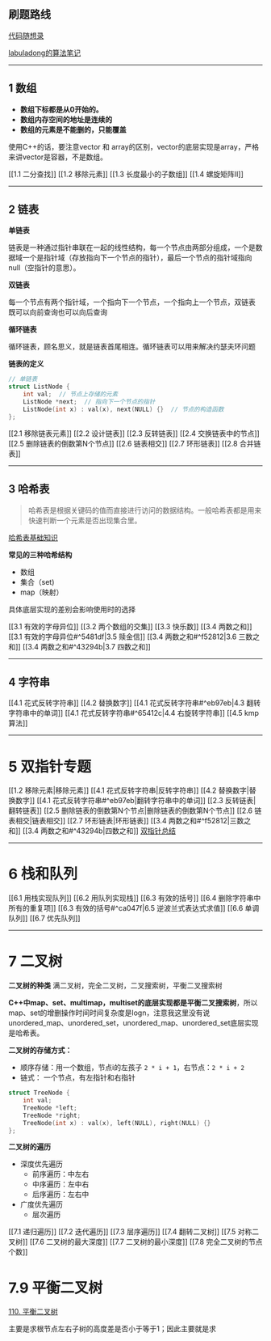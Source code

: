 
## 刷题路线

[代码随想录](https://programmercarl.com/)

[labuladong的算法笔记](https://labuladong.online/algo/)

----
## 1 数组


- **数组下标都是从0开始的。**
- **数组内存空间的地址是连续的**
- **数组的元素是不能删的，只能覆盖**

使用C++的话，要注意vector 和 array的区别，vector的底层实现是array，严格来讲vector是容器，不是数组。

[[1.1 二分查找]]
[[1.2 移除元素]]
[[1.3 长度最小的子数组]]
[[1.4 螺旋矩阵II]]

---
## 2 链表

**单链表** 

链表是一种通过指针串联在一起的线性结构，每一个节点由两部分组成，一个是数据域一个是指针域（存放指向下一个节点的指针），最后一个节点的指针域指向null（空指针的意思）。

**双链表**

每一个节点有两个指针域，一个指向下一个节点，一个指向上一个节点，双链表 既可以向前查询也可以向后查询

**循环链表**

循环链表，顾名思义，就是链表首尾相连。循环链表可以用来解决约瑟夫环问题

**链表的定义**

```cpp
// 单链表
struct ListNode {
    int val;  // 节点上存储的元素
    ListNode *next;  // 指向下一个节点的指针
    ListNode(int x) : val(x), next(NULL) {}  // 节点的构造函数
};

```

[[2.1 移除链表元素]]
[[2.2 设计链表]]
[[2.3 反转链表]]
[[2.4 交换链表中的节点]]
[[2.5 删除链表的倒数第N个节点]]
[[2.6 链表相交]]
[[2.7 环形链表]]
[[2.8 合并链表]]

---
##  3 哈希表

> 哈希表是根据关键码的值而直接进行访问的数据结构。一般哈希表都是用来快速判断一个元素是否出现集合里。

[哈希表基础知识](https://programmercarl.com/%E5%93%88%E5%B8%8C%E8%A1%A8%E7%90%86%E8%AE%BA%E5%9F%BA%E7%A1%80.html#%E5%93%88%E5%B8%8C%E8%A1%A8)

**常见的三种哈希结构**

- 数组
- 集合（set)
- map（映射）

具体底层实现的差别会影响使用时的选择

[[3.1 有效的字母异位]]
[[3.2 两个数组的交集]]
[[3.3 快乐数]]
[[3.4 两数之和]]
[[3.1 有效的字母异位#^5481df|3.5 赎金信]]
[[3.4 两数之和#^f52812|3.6 三数之和]]
[[3.4 两数之和#^43294b|3.7 四数之和]]

----
## 4 字符串

[[4.1 花式反转字符串]]
[[4.2 替换数字]]
[[4.1 花式反转字符串#^eb97eb|4.3 翻转字符串中的单词]]
[[4.1 花式反转字符串#^65412c|4.4 右旋转字符串]]
[[4.5 kmp算法]]

----
# 5 双指针专题

[[1.2 移除元素|移除元素]]
[[4.1 花式反转字符串|反转字符串]]
[[4.2 替换数字|替换数字]]
[[4.1 花式反转字符串#^eb97eb|翻转字符串中的单词]]
[[2.3 反转链表|翻转链表]]
[[2.5 删除链表的倒数第N个节点|删除链表的倒数第N个节点]]
[[2.6 链表相交|链表相交]]
[[2.7 环形链表|环形链表]]
[[3.4 两数之和#^f52812|三数之和]]
[[3.4 两数之和#^43294b|四数之和]]
[双指针总结](https://programmercarl.com/%E5%8F%8C%E6%8C%87%E9%92%88%E6%80%BB%E7%BB%93.html)

---
# 6 栈和队列

[[6.1 用栈实现队列]]
[[6.2 用队列实现栈]]
[[6.3 有效的括号]]
[[6.4 删除字符串中所有的重复项]]
[[6.3 有效的括号#^ca047f|6.5 逆波兰式表达式求值]]
[[6.6 单调队列]]
[[6.7 优先队列]]

---
# 7 二叉树

**二叉树的种类**   满二叉树，完全二叉树，二叉搜索树，平衡二叉搜索树

**C++中map、set、multimap，multiset的底层实现都是平衡二叉搜索树**，所以map、set的增删操作时间时间复杂度是logn，注意我这里没有说unordered_map、unordered_set，unordered_map、unordered_set底层实现是哈希表。

**二叉树的存储方式：**
+ 顺序存储：用一个数组，节点i的左孩子 `2 * i + 1`，右节点：`2 * i + 2`
+ 链式： 一个节点，有左指针和右指针
```cpp
struct TreeNode {
    int val;
    TreeNode *left;
    TreeNode *right;
    TreeNode(int x) : val(x), left(NULL), right(NULL) {}
};
```

**二叉树的遍历**
+ 深度优先遍历
	+ 前序遍历：中左右
	+ 中序遍历：左中右
	+ 后序遍历：左右中
+ 广度优先遍历
	+ 层次遍历

[[7.1 递归遍历]]
[[7.2 迭代遍历]]
[[7.3 层序遍历]]
[[7.4 翻转二叉树]]
[[7.5 对称二叉树]]
[[7.6 二叉树的最大深度]]
[[7.7 二叉树的最小深度]]
[[7.8 完全二叉树的节点个数]]
# 7.9 平衡二叉树

[110. 平衡二叉树](https://leetcode.cn/problems/balanced-binary-tree/)

主要是求根节点左右子树的高度差是否小于等于1；因此主要就是求

